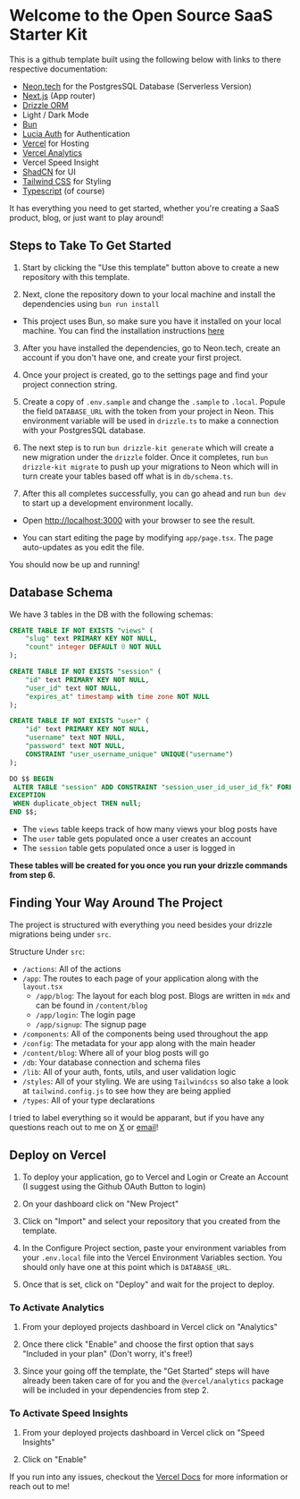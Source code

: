 # Welcome to the Open Source SaaS Starter Kit

This is a github template built using the following below with links to there respective documentation:

- [Neon.tech](https://neon.tech/) for the PostgresSQL Database (Serverless Version)
- [Next.js](https://nextjs.org/) (App router)
- [Drizzle ORM](https://orm.drizzle.team/)
- Light / Dark Mode
- [Bun](https://bun.sh/)
- [Lucia Auth](https://github.com/lucia-auth/lucia) for Authentication
- [Vercel](https://vercel.com/) for Hosting
- [Vercel Analytics](https://vercel.com/analytics)
- Vercel Speed Insight
- [ShadCN](https://ui.shadcn.com/) for UI
- [Tailwind CSS](https://tailwindcss.com/) for Styling
- [Typescript](https://www.typescriptlang.org/) (of course)

It has everything you need to get started, whether you're creating a SaaS product, blog, or just want to play around!

## Steps to Take To Get Started

1. Start by clicking the "Use this template" button above to create a new repository with this template.

2. Next, clone the repository down to your local machine and install the dependencies using `bun run install`

- This project uses Bun, so make sure you have it installed on your local machine. You can find the installation instructions [here](https://bun.sh/docs/installation)

3. After you have installed the dependencies, go to Neon.tech, create an account if you don't have one, and create your first project.

4. Once your project is created, go to the settings page and find your project connection string.

5. Create a copy of `.env.sample` and change the `.sample` to `.local`. Popule the field `DATABASE_URL` with the token from your project in Neon. This environment variable will be used in `drizzle.ts` to make a connection with your PostgresSQL database.

6. The next step is to run `bun drizzle-kit generate` which will create a new migration under the `drizzle` folder. Once it completes, run `bun drizzle-kit migrate` to push up your migrations to Neon which will in turn create your tables based off what is in `db/schema.ts`.

7. After this all completes successfully, you can go ahead and run `bun dev` to start up a development environment locally.

- Open [http://localhost:3000](http://localhost:3000) with your browser to see the result.

- You can start editing the page by modifying `app/page.tsx`. The page auto-updates as you edit the file.

You should now be up and running!

## Database Schema

We have 3 tables in the DB with the following schemas:

```sql
CREATE TABLE IF NOT EXISTS "views" (
	"slug" text PRIMARY KEY NOT NULL,
	"count" integer DEFAULT 0 NOT NULL
);

CREATE TABLE IF NOT EXISTS "session" (
	"id" text PRIMARY KEY NOT NULL,
	"user_id" text NOT NULL,
	"expires_at" timestamp with time zone NOT NULL
);

CREATE TABLE IF NOT EXISTS "user" (
	"id" text PRIMARY KEY NOT NULL,
	"username" text NOT NULL,
	"password" text NOT NULL,
	CONSTRAINT "user_username_unique" UNIQUE("username")
);

DO $$ BEGIN
 ALTER TABLE "session" ADD CONSTRAINT "session_user_id_user_id_fk" FOREIGN KEY ("user_id") REFERENCES "public"."user"("id") ON DELETE no action ON UPDATE no action;
EXCEPTION
 WHEN duplicate_object THEN null;
END $$;
```

- The `views` table keeps track of how many views your blog posts have
- The `user` table gets populated once a user creates an account
- The `session` table gets populated once a user is logged in

**These tables will be created for you once you run your drizzle commands from step 6.**

## Finding Your Way Around The Project

The project is structured with everything you need besides your drizzle migrations being under `src`.

Structure Under `src`:

- `/actions`: All of the actions
- `/app`: The routes to each page of your application along with the `layout.tsx`
  - `/app/blog`: The layout for each blog post. Blogs are written in `mdx` and can be found in `/content/blog`
  - `/app/login`: The login page
  - `/app/signup`: The signup page
- `/components`: All of the components being used throughout the app
- `/config`: The metadata for your app along with the main header
- `/content/blog`: Where all of your blog posts will go
- `/db`: Your database connection and schema files
- `/lib`: All of your auth, fonts, utils, and user validation logic
- `/styles`: All of your styling. We are using `Tailwindcss` so also take a look at `tailwind.config.js` to see how they are being applied
- `/types`: All of your type declarations

I tried to label everything so it would be apparant, but if you have any questions reach out to me on [X](https://x.com/travislramos) or [email](mailto:travislramos@gmail.com)!

## Deploy on Vercel

1. To deploy your application, go to Vercel and Login or Create an Account (I suggest using the Github OAuth Button to login)

2. On your dashboard click on "New Project"

3. Click on "Import" and select your repository that you created from the template.

4. In the Configure Project section, paste your environment variables from your `.env.local` file into the Vercel Environment Variables section. You should only have one at this point which is `DATABASE_URL`.

5. Once that is set, click on "Deploy" and wait for the project to deploy.

### To Activate Analytics

1. From your deployed projects dashboard in Vercel click on "Analytics"

2. Once there click "Enable" and choose the first option that says "Included in your plan" (Don't worry, it's free!)

3. Since your going off the template, the "Get Started" steps will have already been taken care of for you and the `@vercel/analytics` package will be included in your dependencies from step 2.

### To Activate Speed Insights

1. From your deployed projects dashboard in Vercel click on "Speed Insights"

2. Click on "Enable"

If you run into any issues, checkout the [Vercel Docs](https://vercel.com/docs/frameworks/nextjs?utm_source=next-site&utm_medium=docs&utm_campaign=next-website) for more information or reach out to me!
